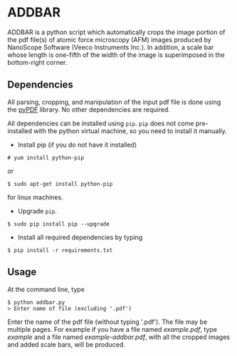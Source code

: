 ADDBAR
======

ADDBAR is a python script which automatically crops the image portion of the pdf
file(s) of atomic force microscopy (AFM) images produced by NanoScope Software
(Veeco Instruments Inc.). In addition, a scale bar whose length is one-fifth of
the width of the image is superimposed in the bottom-right corner.


Dependencies
------------

All parsing, cropping, and manipulation of the input pdf file is done using the
[pyPDF](http://pybrary.net/pyPdf/) library. No other dependencies are required. 

All dependencies can be installed using `pip`. `pip` does not come pre-installed  with the python virtual machine, so you need to install it manually.

* Install pip (if you do not have it installed)

`# yum install python-pip`
	
or 

`$ sudo apt-get install python-pip`
	
for linux machines.

* Upgrade `pip`.

`$ sudo pip install pip --upgrade`

* Install all required dependencies by typing
   
`$ pip install -r requirements.txt`


Usage
-----

At the command line, type

```
$ python addbar.py
> Enter name of file (excluding '.pdf')
```

Enter the name of the pdf file (without typing '.pdf'). The file may be multiple
pages. For example if you have a file named *example.pdf*, type *example* and a
file named *example-addbar.pdf*, with all the cropped images and added scale
bars, will be produced.
